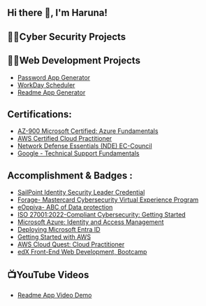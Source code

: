 ## Hi there 👋, I'm Haruna!

<h2>👨‍💻Cyber Security Projects </h2>

<h2>👨‍💻Web Development Projects </h2>

- [Password App Generator](https://github.com/HarunaTech/Password-App-Generator)
- [WorkDay Scheduler](https://github.com/HarunaTech/Work-Day-Scheduler)
- [Readme App Generator](https://github.com/HarunaTech/ReadmeAppGenerator)


<h2> Certifications:</h2>

- [AZ-900 Microsoft Certified: Azure Fundamentals](https://learn.microsoft.com/api/credentials/share/en-us/HarunaHamod-1184/6A618536BC5FC795?sharingId)
- [AWS Certified Cloud Practitioner](https://www.credly.com/badges/da09fd3a-a13c-4506-84ed-6c2129f80767/linked_in_profile)
- [Network Defense Essentials (NDE) EC-Council](https://codered.eccouncil.org/certificate/b4f757d3-c6f9-4ab4-be12-7b3af86d1377?logged=true)
- [Google - Technical Support Fundamentals](https://www.coursera.org/account/accomplishments/certificate/EHPE4998UFQV)



<h2> Accomplishment & Badges :</h2>

- [SailPoint Identity Security Leader Credential](https://businesscollege-my.sharepoint.com/:i:/g/personal/s2400107_edu_bc_fi/EQnQIMmBL-BFlUexn-p8mwEBmtatKB0TjCSmVdw8GzX85g?e=DCUbI0)
- [Forage- Mastercard Cybersecurity Virtual Experience Program](https://forage-uploads-prod.s3.amazonaws.com/completion-certificates/mfxGwGDp6WkQmtmTf/vcKAB5yYAgvemepGQ_mfxGwGDp6WkQmtmTf_ArX9Zqb2KqiEdqGxt_1739015841249_completion_certificate.pdf)
- [eOppiva- ABC of Data protection](https://businesscollege-my.sharepoint.com/:i:/g/personal/s2400107_edu_bc_fi/EWp2qauq6ytMg_2lZkaHvOUBE-mwg6xxcEassigACAifvA?e=0g4MCR)
- [ISO 27001:2022-Compliant Cybersecurity: Getting Started](https://www.linkedin.com/learning/certificates/fdcc17e1c3a15b384660e8bdee1c18de9330fed4aaf8b0db6dcbbd1f41ad1154?trk=share_certificate)
- [Microsoft Azure: Identity and Access Management](https://www.linkedin.com/learning/certificates/9577af22fc6f8c7ee43f2f2fb2b26df86563d2eb4e6667dd31fab5c31bcfc3ea)
- [Deploying Microsoft Entra ID](https://www.linkedin.com/learning/certificates/f2a84323d9c589e6ff2e1b72cbaff72151ca1607f2bdfaee9bd47aed5cd1500d)
- [Getting Started with AWS](https://simpli.app.link/JORyqG702vb)
- [AWS Cloud Quest: Cloud Practitioner](https://www.credly.com/badges/6b0adec5-05d1-4c67-b71d-5d853d6fadbb/linked_in_profile)
- [edX Front-End Web Development, Bootcamp](https://skillsbootcamp.credential.getsmarter.com/baa83e3b-a0f2-46c8-a8fd-5b9daaba44cf#gs.d9160u)


<h2>📺YouTube Videos</h2>

- [Readme App Video Demo](https://www.youtube.com/watch?v=YlVY3zVfNzA)
